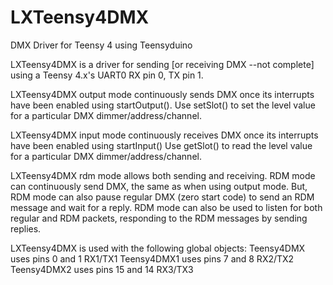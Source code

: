 # LXTeensy4DMX
DMX Driver for Teensy 4 using Teensyduino

   LXTeensy4DMX is a driver for sending [or receiving DMX --not complete] using a Teensy 4.x's UART0 RX pin 0, TX pin 1.
   
   LXTeensy4DMX output mode continuously sends DMX once its interrupts have been enabled using startOutput().
   Use setSlot() to set the level value for a particular DMX dimmer/address/channel.
   
   LXTeensy4DMX input mode continuously receives DMX once its interrupts have been enabled using startInput()
   Use getSlot() to read the level value for a particular DMX dimmer/address/channel.
   
   LXTeensy4DMX rdm mode allows both sending and receiving. RDM mode can continuously send DMX, the same as when using output mode.  But, RDM mode can also pause regular DMX (zero start code) to send an RDM message and wait for a reply.  RDM mode can also be used to listen for both regular and RDM packets, responding to the RDM messages by sending replies.
   
LXTeensy4DMX is used with the following global objects:
Teensy4DMX		uses pins 0 and 1		RX1/TX1
Teensy4DMX1		uses pins 7 and 8		RX2/TX2
Teensy4DMX2		uses pins 15 and 14		RX3/TX3